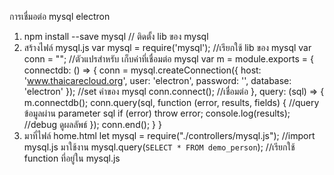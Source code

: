 การเชื่มอต่อ mysql electron 
1. npm install --save mysql     // ติดตั้ง lib ของ mysql
2. สร้างไฟล์ mysql.js 
    var mysql = require('mysql'); //เรียกใช้ lib ของ mysql 
    var conn = ""; //ตัวแปรสำหรับ เก็บค่าที่เชื่อมต่อ mysql
    var m = module.exports = {
        connectdb: () => {
            conn = mysql.createConnection({
                host: 'www.thaicarecloud.org',
                user: 'electron',
                password: '',
                database: 'electron'
            }); //set ค่าของ mysql 
            conn.connect(); //เชื่อมต่อ 
        },
        query: (sql) => {
            m.connectdb();
            conn.query(sql, function (error, results, fields) { //query ข้อมูลผ่าน parameter sql
                if (error) throw error;
                console.log(results); //debug ดูผลลัพธ์
            });
            conn.end();
        }
    }
 3. มาที่ไฟล์ home.html 
    let mysql = require("./controllers/mysql.js"); //import mysql.js มาใช้งาน
    mysql.query(`SELECT * FROM demo_person`); //เรียกใช้ function ที่อยู่ใน mysql.js

